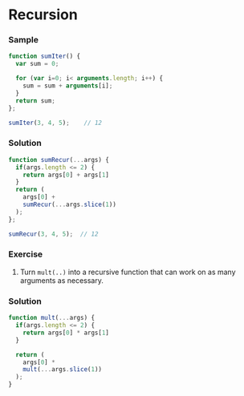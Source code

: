 # Recursion

### Sample
```js
function sumIter() {
  var sum = 0;

  for (var i=0; i< arguments.length; i++) {
    sum = sum + arguments[i];
  }
  return sum;
};

sumIter(3, 4, 5);    // 12
```
### Solution
```js
function sumRecur(...args) {
  if(args.length <= 2) {
    return args[0] + args[1]
  }
  return (
    args[0] +
    sumRecur(...args.slice(1))
  );
};

sumRecur(3, 4, 5);  // 12
```

### Exercise
1. Turn `mult(..)` into a recursive function that can work on as many arguments as necessary.

### Solution
```js
function mult(...args) {
  if(args.length <= 2) {
    return args[0] * args[1]
  }

  return (
    args[0] *
    mult(...args.slice(1))
  );
}
```
